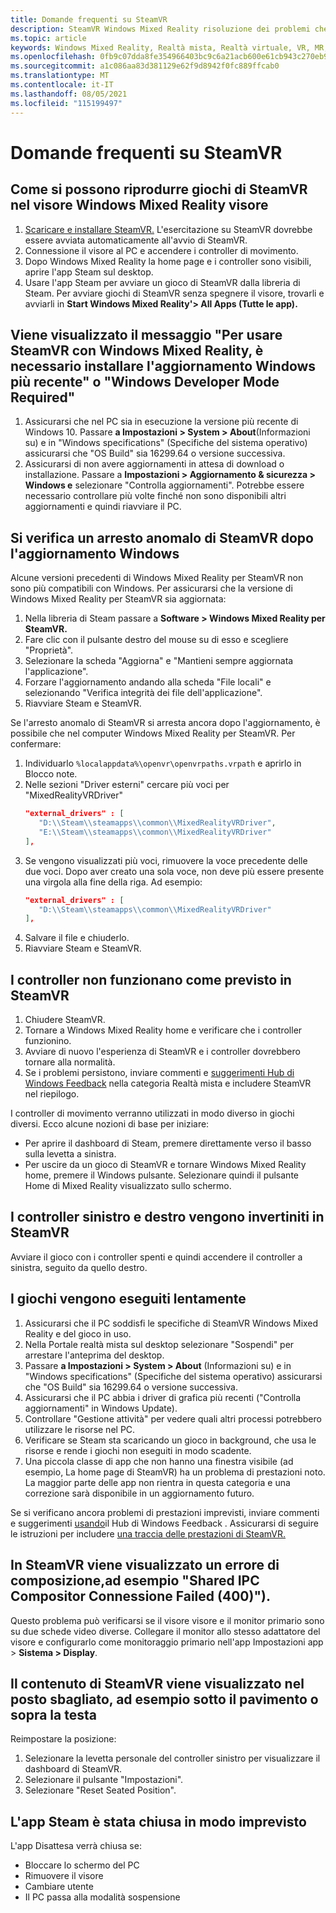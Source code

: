 ```yaml
---
title: Domande frequenti su SteamVR
description: SteamVR Windows Mixed Reality risoluzione dei problemi che vanno oltre la documentazione del supporto clienti standard.
ms.topic: article
keywords: Windows Mixed Reality, Realtà mista, Realtà virtuale, VR, MR, Risoluzione dei problemi, Errori, Guida, Supporto, SteamVR
ms.openlocfilehash: 0fb9c07dda8fe354966403bc9c6a21acb600e61cb943c270eb9c87f5ec2fb89a
ms.sourcegitcommit: a1c086aa83d381129e62f9d8942f0fc889ffcab0
ms.translationtype: MT
ms.contentlocale: it-IT
ms.lasthandoff: 08/05/2021
ms.locfileid: "115199497"
---
```

# <a name="steamvr-faqs"></a>Domande frequenti su SteamVR

## <a name="how-can-i-play-steamvr-games-in-my-windows-mixed-reality-headset"></a>Come si possono riprodurre giochi di SteamVR nel visore Windows Mixed Reality visore

1. [Scaricare e installare SteamVR.](https://steamcdn-a.akamaihd.net/client/installer/SteamWindowsMRInstaller.exe) L'esercitazione su SteamVR dovrebbe essere avviata automaticamente all'avvio di SteamVR.
2. Connessione il visore al PC e accendere i controller di movimento.
3. Dopo Windows Mixed Reality la home page e i controller sono visibili, aprire l'app Steam sul desktop.
4. Usare l'app Steam per avviare un gioco di SteamVR dalla libreria di Steam. Per avviare giochi di SteamVR senza spegnere il visore, trovarli e avviarli in **Start Windows Mixed Reality'> All Apps (Tutte le app).**

## <a name="a-message-says-to-use-steamvr-with-windows-mixed-reality-you-need-to-install-the-latest-windows-update-or-windows-developer-mode-required"></a>Viene visualizzato il messaggio "Per usare SteamVR con Windows Mixed Reality, è necessario installare l'aggiornamento Windows più recente" o "Windows Developer Mode Required"

1. Assicurarsi che nel PC sia in esecuzione la versione più recente di Windows 10. Passare **a Impostazioni > System > About**(Informazioni su) e in "Windows specifications" (Specifiche del sistema operativo) assicurarsi che "OS Build" sia 16299.64 o versione successiva.
2. Assicurarsi di non avere aggiornamenti in attesa di download o installazione. Passare a **Impostazioni > Aggiornamento & sicurezza > Windows e** selezionare "Controlla aggiornamenti". Potrebbe essere necessario controllare più volte finché non sono disponibili altri aggiornamenti e quindi riavviare il PC.

## <a name="steamvr-is-crashing-after-updating-windows"></a>Si verifica un arresto anomalo di SteamVR dopo l'aggiornamento Windows

Alcune versioni precedenti di Windows Mixed Reality per SteamVR non sono più compatibili con Windows. Per assicurarsi che la versione di Windows Mixed Reality per SteamVR sia aggiornata:

1. Nella libreria di Steam passare a **Software > Windows Mixed Reality per SteamVR.**
2. Fare clic con il pulsante destro del mouse su di esso e scegliere "Proprietà".
3. Selezionare la scheda "Aggiorna" e "Mantieni sempre aggiornata l'applicazione".
4. Forzare l'aggiornamento andando alla scheda "File locali" e selezionando "Verifica integrità dei file dell'applicazione".
5. Riavviare Steam e SteamVR.

Se l'arresto anomalo di SteamVR si arresta ancora dopo l'aggiornamento, è possibile che nel computer Windows Mixed Reality per SteamVR. Per confermare:

1. Individuarlo ```%localappdata%\openvr\openvrpaths.vrpath``` e aprirlo in Blocco note.
2. Nelle sezioni "Driver esterni" cercare più voci per "MixedRealityVRDriver"
   ```json
   "external_drivers" : [
      "D:\\Steam\\steamapps\\common\\MixedRealityVRDriver",
      "E:\\Steam\\steamapps\\common\\MixedRealityVRDriver"
   ],
   ```
3. Se vengono visualizzati più voci, rimuovere la voce precedente delle due voci. Dopo aver creato una sola voce, non deve più essere presente una virgola alla fine della riga. Ad esempio:
   ```json
   "external_drivers" : [
      "D:\\Steam\\steamapps\\common\\MixedRealityVRDriver"
   ],
   ```
4. Salvare il file e chiuderlo.
5. Riavviare Steam e SteamVR.

## <a name="my-controllers-arent-working-as-expected-in-steamvr"></a>I controller non funzionano come previsto in SteamVR

1. Chiudere SteamVR.
2. Tornare a Windows Mixed Reality home e verificare che i controller funzionino.
3. Avviare di nuovo l'esperienza di SteamVR e i controller dovrebbero tornare alla normalità.
4. Se i problemi persistono, inviare commenti e [suggerimenti Hub di Windows Feedback](https://support.microsoft.com/en-us/help/4021566/windows-10-send-feedback-to-microsoft-with-feedback-hub-app) nella categoria Realtà mista e includere SteamVR nel riepilogo.

I controller di movimento verranno utilizzati in modo diverso in giochi diversi. Ecco alcune nozioni di base per iniziare:
* Per aprire il dashboard di Steam, premere direttamente verso il basso sulla levetta a sinistra.
* Per uscire da un gioco di SteamVR e tornare Windows Mixed Reality home, premere il Windows pulsante. Selezionare quindi il pulsante Home di Mixed Reality visualizzato sullo schermo.

## <a name="my-left-and-right-controllers-are-reversed-in-steamvr"></a>I controller sinistro e destro vengono invertiniti in SteamVR

Avviare il gioco con i controller spenti e quindi accendere il controller a sinistra, seguito da quello destro.

## <a name="my-games-are-running-slowly"></a>I giochi vengono eseguiti lentamente

1. Assicurarsi che il PC soddisfi le specifiche di SteamVR Windows Mixed Reality e del gioco in uso.
2. Nella Portale realtà mista sul desktop selezionare "Sospendi" per arrestare l'anteprima del desktop.
3. Passare **a Impostazioni > System > About** (Informazioni su) e in "Windows specifications" (Specifiche del sistema operativo) assicurarsi che "OS Build" sia 16299.64 o versione successiva.
4. Assicurarsi che il PC abbia i driver di grafica più recenti ("Controlla aggiornamenti" in Windows Update).
5. Controllare "Gestione attività" per vedere quali altri processi potrebbero utilizzare le risorse nel PC.
6. Verificare se Steam sta scaricando un gioco in background, che usa le risorse e rende i giochi non eseguiti in modo scadente.
7. Una piccola classe di app che non hanno una finestra visibile (ad esempio, La home page di SteamVR) ha un problema di prestazioni noto. La maggior parte delle app non rientra in questa categoria e una correzione sarà disponibile in un aggiornamento futuro.

Se si verificano ancora problemi di prestazioni imprevisti, inviare commenti e suggerimenti [usando](https://support.microsoft.com/en-us/help/4021566/windows-10-send-feedback-to-microsoft-with-feedback-hub-app)il Hub di Windows Feedback . Assicurarsi di seguire le istruzioni per includere [una traccia delle prestazioni di SteamVR.](using-steamvr-with-windows-mixed-reality.md#sharing-feedback-on-steamvr)

## <a name="steamvr-is-showing-a-compositor-error-for-example-shared-ipc-compositor-connect-failed-400"></a>In SteamVR viene visualizzato un errore di composizione,ad esempio "Shared IPC Compositor Connessione Failed (400)").

Questo problema può verificarsi se il visore visore e il monitor primario sono su due schede video diverse. Collegare il monitor allo stesso adattatore del visore e configurarlo come monitoraggio primario nell'app Impostazioni app > **Sistema > Display**.

## <a name="steamvr-content-appears-in-the-wrong-place-like-beneath-the-floor-or-above-my-head"></a>Il contenuto di SteamVR viene visualizzato nel posto sbagliato, ad esempio sotto il pavimento o sopra la testa

Reimpostare la posizione:

1. Selezionare la levetta personale del controller sinistro per visualizzare il dashboard di SteamVR.
2. Selezionare il pulsante "Impostazioni".
3. Selezionare "Reset Seated Position".

## <a name="my-steam-app-closed-unexpectedly"></a>L'app Steam è stata chiusa in modo imprevisto

L'app Disattesa verrà chiusa se:

* Bloccare lo schermo del PC
* Rimuovere il visore
* Cambiare utente
* Il PC passa alla modalità sospensione
